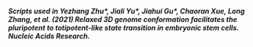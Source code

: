 ##### Scripts used in Yezhang Zhu*, Jiali Yu*, Jiahui Gu*, Chaoran Xue, Long Zhang, et al. (2021) Relaxed 3D genome conformation facilitates the pluripotent to totipotent-like state transition in embryonic stem cells. *Nucleic Acids Research*.